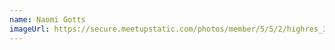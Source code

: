 ```yaml
---
name: Naomi Gotts
imageUrl: https://secure.meetupstatic.com/photos/member/5/5/2/highres_311941362.jpeg
---
```

